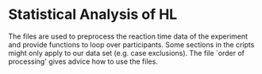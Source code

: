# Statistical Analysis of HL

The files are used to preprocess the reaction time data of the experiment and provide functions to loop over participants. 
Some sections in the cripts might only apply to our data set (e.g. case exclusions). 
The file `order of processing' gives advice how to use the files.
